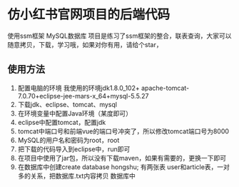 
# 仿小红书官网项目的后端代码
使用ssm框架 MySQL数据库 项目是练习了ssm框架的整合，联表查询，大家可以随意拷贝，下载，学习哦，如果对你有用，请给个star，

## 使用方法
1. 配置电脑的环境 我使用的环境jdk1.8.0_102+ apache-tomcat-7.0.70+eclipse-jee-mars-x_64+mysql-5.5.27
2. 下载jdk、eclipse、tomcat、mysql
3. 在环境变量中配置Java环境（某度即可）
4. eclipse中配置tomcat，配置jdk
5. tomcat中端口号和前端vue的端口号冲突了，所以修改tomcat端口号为8000
6. MySQL的用户名和密码为root，root
7. 把下载的代码导入到eclipse中，run即可
8. 在项目中使用了jar包，所以没有下载maven，如果有需要的，更换一下即可
9. 在数据库中创建create database hongshu; 有两张表 user和article表，一对多的关系，把数据库.txt内容拷贝
数据库中
